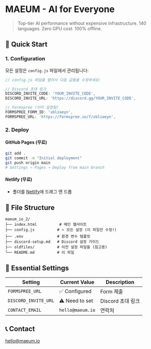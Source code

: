 # MAEUM - AI for Everyone

> Top-tier AI performance without expensive infrastructure. 140 languages. Zero GPU cost. 100% offline.

## 🚀 Quick Start

### 1. Configuration

모든 설정은 `config.js` 파일에서 관리됩니다:

```javascript
// config.js 파일을 열어서 다음 값들을 수정하세요:

// Discord 초대 링크
DISCORD_INVITE_CODE: 'YOUR_INVITE_CODE',
DISCORD_INVITE_URL: 'https://discord.gg/YOUR_INVITE_CODE',

// Formspree (이미 설정됨)
FORMSPREE_FORM_ID: 'xblzaeyn',
FORMSPREE_URL: 'https://formspree.io/f/xblzaeyn',
```

### 2. Deploy

#### GitHub Pages (무료)
```bash
git add .
git commit -m "Initial deployment"
git push origin main
# Settings → Pages → Deploy from main branch
```

#### Netlify (무료)
- 폴더를 [Netlify](https://netlify.com)에 드래그 앤 드롭

## 📁 File Structure

```
maeum_io_2/
├── index.html          # 메인 웹사이트
├── config.js          # ⭐ 모든 설정 (이 파일만 수정!)
├── .env               # 환경 변수 템플릿
├── discord-setup.md   # Discord 설정 가이드
├── oldfiles/          # 이전 설정 파일들 (참고용)
└── README.md          # 이 파일
```

## 🔧 Essential Settings

| Setting | Current Value | Description |
|---------|--------------|-------------|
| `FORMSPREE_URL` | ✅ Configured | Form 제출 |
| `DISCORD_INVITE_URL` | ⚠️ Need to set | Discord 초대 링크 |
| `CONTACT_EMAIL` | `hello@maeum.io` | 연락처 |

## 📞 Contact

hello@maeum.io